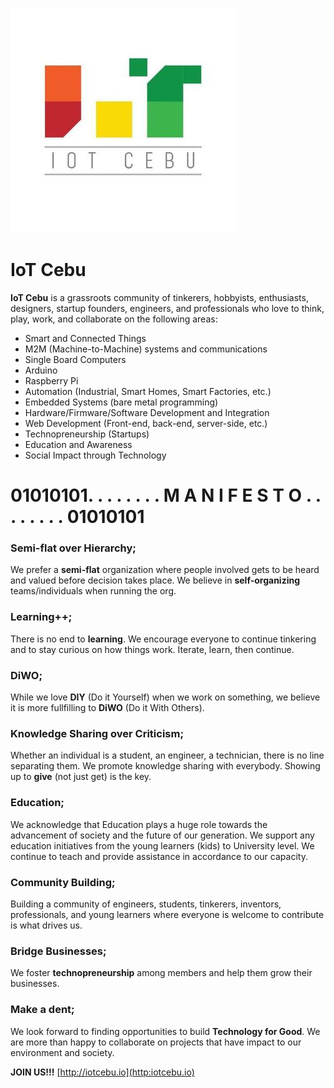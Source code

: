 ![alt text](/images/iotcebu_logo.jpg "IoT Cebu logo")

# IoT Cebu
**IoT Cebu** is a grassroots community of tinkerers, hobbyists, enthusiasts, designers, startup founders, engineers, and professionals who love to think, play, work, and collaborate on the following areas:
- Smart and Connected Things
- M2M (Machine-to-Machine) systems and communications
- Single Board Computers
- Arduino
- Raspberry Pi 
- Automation (Industrial, Smart Homes, Smart Factories, etc.)
- Embedded Systems (bare metal programming)
- Hardware/Firmware/Software Development and Integration
- Web Development (Front-end, back-end, server-side, etc.)
- Technopreneurship (Startups)
- Education and Awareness
- Social Impact through Technology

# 01010101. . . . . . . . M A N I F E S T O . . . . . . . . 01010101

### Semi-flat over Hierarchy;
We prefer a **semi-flat** organization where people involved gets to be heard and valued before decision takes place. We believe in **self-organizing** teams/individuals when running the org. 	

### Learning++;
There is no end to **learning**. We encourage everyone to continue tinkering and to stay curious on how things work. Iterate, learn, then continue. 

### DiWO;
While we love **DIY** (Do it Yourself) when we work on something, we believe it is more fullfilling to **DiWO** (Do it With Others).

### Knowledge Sharing over Criticism;
Whether an individual is a student, an engineer, a technician, there is no line separating them. We promote knowledge sharing with everybody. Showing up to **give** (not just get) is the key.

### Education;
We acknowledge that Education plays a huge role towards the advancement of society and the future of our generation. We support any education initiatives from the young learners (kids) to University level. We continue to teach and provide assistance in accordance to our capacity.

### Community Building;
Building a community of engineers, students, tinkerers, inventors, professionals, and young learners where everyone is welcome to contribute is what drives us. 

### Bridge Businesses;
We foster **technopreneurship** among members and help them grow their businesses.

### Make a dent;
We look forward to finding opportunities to build **Technology for Good**. We are more than happy to collaborate on projects that have impact to our environment and society. 

**JOIN US!!!**
[http://iotcebu.io](http:iotcebu.io)